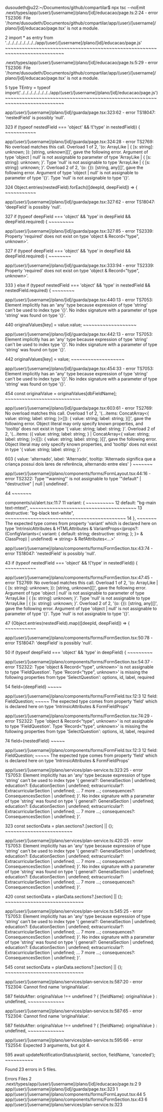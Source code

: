 dusoudeth@u22:~/Documentos/github/compartilar$ npx tsc --noEmit
.next/types/app/(user)/[username]/plano/[id]/educacao/page.ts:2:24 - error TS2306: File '/home/dusoudeth/Documentos/github/compartilar/app/(user)/[username]/plano/[id]/educacao/page.tsx' is not a module.

2 import * as entry from '../../../../../../../../app/(user)/[username]/plano/[id]/educacao/page.js'
                         ~~~~~~~~~~~~~~~~~~~~~~~~~~~~~~~~~~~~~~~~~~~~~~~~~~~~~~~~~~~~~~~~~~~~~~~~~~~

.next/types/app/(user)/[username]/plano/[id]/educacao/page.ts:5:29 - error TS2306: File '/home/dusoudeth/Documentos/github/compartilar/app/(user)/[username]/plano/[id]/educacao/page.tsx' is not a module.

5 type TEntry = typeof import('../../../../../../../../app/(user)/[username]/plano/[id]/educacao/page.js')
                              ~~~~~~~~~~~~~~~~~~~~~~~~~~~~~~~~~~~~~~~~~~~~~~~~~~~~~~~~~~~~~~~~~~~~~~~~~~~

app/(user)/[username]/plano/[id]/guarda/page.tsx:323:62 - error TS18047: 'nestedField' is possibly 'null'.

323           if (typeof nestedField === 'object' && !('type' in nestedField)) {
                                                                 ~~~~~~~~~~~

app/(user)/[username]/plano/[id]/guarda/page.tsx:324:28 - error TS2769: No overload matches this call.
  Overload 1 of 2, '(o: ArrayLike<unknown> | { [s: string]: unknown; }): [string, unknown][]', gave the following error.
    Argument of type 'object | null' is not assignable to parameter of type 'ArrayLike<unknown> | { [s: string]: unknown; }'.
      Type 'null' is not assignable to type 'ArrayLike<unknown> | { [s: string]: unknown; }'.
  Overload 2 of 2, '(o: {}): [string, any][]', gave the following error.
    Argument of type 'object | null' is not assignable to parameter of type '{}'.
      Type 'null' is not assignable to type '{}'.

324             Object.entries(nestedField).forEach(([deepId, deepField]) => {
                               ~~~~~~~~~~~


app/(user)/[username]/plano/[id]/guarda/page.tsx:327:62 - error TS18047: 'deepField' is possibly 'null'.

327               if (typeof deepField === 'object' && 'type' in deepField && deepField.required) {
                                                                 ~~~~~~~~~

app/(user)/[username]/plano/[id]/guarda/page.tsx:327:85 - error TS2339: Property 'required' does not exist on type 'object & Record<"type", unknown>'.

327               if (typeof deepField === 'object' && 'type' in deepField && deepField.required) {
                                                                                        ~~~~~~~~

app/(user)/[username]/plano/[id]/guarda/page.tsx:333:94 - error TS2339: Property 'required' does not exist on type 'object & Record<"type", unknown>'.

333           } else if (typeof nestedField === 'object' && 'type' in nestedField && nestedField.required) {
                                                                                                 ~~~~~~~~

app/(user)/[username]/plano/[id]/guarda/page.tsx:440:13 - error TS7053: Element implicitly has an 'any' type because expression of type 'string' can't be used to index type '{}'.
  No index signature with a parameter of type 'string' was found on type '{}'.

440             originalValues[key] = value.value;
                ~~~~~~~~~~~~~~~~~~~

app/(user)/[username]/plano/[id]/guarda/page.tsx:442:13 - error TS7053: Element implicitly has an 'any' type because expression of type 'string' can't be used to index type '{}'.
  No index signature with a parameter of type 'string' was found on type '{}'.

442             originalValues[key] = value;
                ~~~~~~~~~~~~~~~~~~~

app/(user)/[username]/plano/[id]/guarda/page.tsx:454:33 - error TS7053: Element implicitly has an 'any' type because expression of type 'string' can't be used to index type '{}'.
  No index signature with a parameter of type 'string' was found on type '{}'.

454           const originalValue = originalValues[dbFieldName];
                                    ~~~~~~~~~~~~~~~~~~~~~~~~~~~

app/(user)/[username]/plano/[id]/guarda/page.tsx:603:61 - error TS2769: No overload matches this call.
  Overload 1 of 2, '(...items: ConcatArray<{ value: string; label: string; }>[]): { value: string; label: string; }[]', gave the following error.
    Object literal may only specify known properties, and 'tooltip' does not exist in type '{ value: string; label: string; }'.
  Overload 2 of 2, '(...items: ({ value: string; label: string; } | ConcatArray<{ value: string; label: string; }>)[]): { value: string; label: string; }[]', gave the following error.
    Object literal may only specify known properties, and 'tooltip' does not exist in type '{ value: string; label: string; }'.

603                   { value: 'alternado', label: 'Alternado', tooltip: 'Alternado significa que a criança possui dois lares de referência, alternando entre eles' }
                                                                ~~~~~~~


app/(user)/[username]/plano/components/forms/FormLayout.tsx:44:16 - error TS2322: Type '"warning"' is not assignable to type '"default" | "destructive" | null | undefined'.

44         <Alert variant="warning">
                  ~~~~~~~

  components/ui/alert.tsx:11:7
    11       variant: {
             ~~~~~~~~~~
    12         default: "bg-main text-mtext",
       ~~~~~~~~~~~~~~~~~~~~~~~~~~~~~~~~~~~~~~
    13         destructive: "bg-black text-white",
       ~~~~~~~~~~~~~~~~~~~~~~~~~~~~~~~~~~~~~~~~~~~
    14       },
       ~~~~~~~
    The expected type comes from property 'variant' which is declared here on type 'IntrinsicAttributes & HTMLAttributes<HTMLDivElement> & VariantProps<(props?: (ConfigVariants<{ variant: { default: string; destructive: string; }; }> & ClassProp) | undefined) => string> & RefAttributes<...>'

app/(user)/[username]/plano/components/forms/FormSection.tsx:43:74 - error TS18047: 'nestedField' is possibly 'null'.

43                       if (typeof nestedField === 'object' && !('type' in nestedField)) {
                                                                            ~~~~~~~~~~~

app/(user)/[username]/plano/components/forms/FormSection.tsx:47:45 - error TS2769: No overload matches this call.
  Overload 1 of 2, '(o: ArrayLike<unknown> | { [s: string]: unknown; }): [string, unknown][]', gave the following error.
    Argument of type 'object | null' is not assignable to parameter of type 'ArrayLike<unknown> | { [s: string]: unknown; }'.
      Type 'null' is not assignable to type 'ArrayLike<unknown> | { [s: string]: unknown; }'.
  Overload 2 of 2, '(o: {}): [string, any][]', gave the following error.
    Argument of type 'object | null' is not assignable to parameter of type '{}'.
      Type 'null' is not assignable to type '{}'.

47                             {Object.entries(nestedField).map(([deepId, deepField]) => {
                                               ~~~~~~~~~~~


app/(user)/[username]/plano/components/forms/FormSection.tsx:50:78 - error TS18047: 'deepField' is possibly 'null'.

50                               if (typeof deepField === 'object' && 'type' in deepField) {
                                                                                ~~~~~~~~~

app/(user)/[username]/plano/components/forms/FormSection.tsx:54:37 - error TS2322: Type 'object & Record<"type", unknown>' is not assignable to type 'FieldQuestion'.
  Type 'Record<"type", unknown>' is missing the following properties from type 'SelectQuestion<string>': options, id, label, required

54                                     field={deepField}
                                       ~~~~~

  app/(user)/[username]/plano/components/forms/FormField.tsx:12:3
    12   field: FieldQuestion;
         ~~~~~
    The expected type comes from property 'field' which is declared here on type 'IntrinsicAttributes & FormFieldProps'

app/(user)/[username]/plano/components/forms/FormSection.tsx:74:29 - error TS2322: Type 'object & Record<"type", unknown>' is not assignable to type 'FieldQuestion'.
  Type 'Record<"type", unknown>' is missing the following properties from type 'SelectQuestion<string>': options, id, label, required

74                             field={nestedField}
                               ~~~~~

  app/(user)/[username]/plano/components/forms/FormField.tsx:12:3
    12   field: FieldQuestion;
         ~~~~~
    The expected type comes from property 'field' which is declared here on type 'IntrinsicAttributes & FormFieldProps'

app/(user)/[username]/plano/services/plan-service.ts:323:25 - error TS7053: Element implicitly has an 'any' type because expression of type 'string' can't be used to index type '{ general?: GeneralSection | undefined; education?: EducationSection | undefined; extracurricular?: ExtracurricularSection | undefined; ... 7 more ...; consequences?: ConsequencesSection | undefined; }'.
  No index signature with a parameter of type 'string' was found on type '{ general?: GeneralSection | undefined; education?: EducationSection | undefined; extracurricular?: ExtracurricularSection | undefined; ... 7 more ...; consequences?: ConsequencesSection | undefined; }'.

323     const sectionData = plan.sections?.[section] || {};
                            ~~~~~~~~~~~~~~~~~~~~~~~~

app/(user)/[username]/plano/services/plan-service.ts:420:25 - error TS7053: Element implicitly has an 'any' type because expression of type 'string' can't be used to index type '{ general?: GeneralSection | undefined; education?: EducationSection | undefined; extracurricular?: ExtracurricularSection | undefined; ... 7 more ...; consequences?: ConsequencesSection | undefined; }'.
  No index signature with a parameter of type 'string' was found on type '{ general?: GeneralSection | undefined; education?: EducationSection | undefined; extracurricular?: ExtracurricularSection | undefined; ... 7 more ...; consequences?: ConsequencesSection | undefined; }'.

420     const sectionData = planData.sections?.[section] || {};
                            ~~~~~~~~~~~~~~~~~~~~~~~~~~~~

app/(user)/[username]/plano/services/plan-service.ts:545:25 - error TS7053: Element implicitly has an 'any' type because expression of type 'string' can't be used to index type '{ general?: GeneralSection | undefined; education?: EducationSection | undefined; extracurricular?: ExtracurricularSection | undefined; ... 7 more ...; consequences?: ConsequencesSection | undefined; }'.
  No index signature with a parameter of type 'string' was found on type '{ general?: GeneralSection | undefined; education?: EducationSection | undefined; extracurricular?: ExtracurricularSection | undefined; ... 7 more ...; consequences?: ConsequencesSection | undefined; }'.

545     const sectionData = planData.sections?.[section] || {};
                            ~~~~~~~~~~~~~~~~~~~~~~~~~~~~

app/(user)/[username]/plano/services/plan-service.ts:587:20 - error TS2304: Cannot find name 'originalValue'.

587       fieldsAfter: originalValue !== undefined ? { [fieldName]: originalValue } : undefined,
                       ~~~~~~~~~~~~~

app/(user)/[username]/plano/services/plan-service.ts:587:65 - error TS2304: Cannot find name 'originalValue'.

587       fieldsAfter: originalValue !== undefined ? { [fieldName]: originalValue } : undefined,
                                                                    ~~~~~~~~~~~~~

app/(user)/[username]/plano/services/plan-service.ts:595:66 - error TS2554: Expected 3 arguments, but got 4.

595       await updateNotificationStatus(planId, section, fieldName, 'canceled');
                                                                     ~~~~~~~~~~


Found 23 errors in 5 files.

Errors  Files
     2  .next/types/app/(user)/[username]/plano/[id]/educacao/page.ts:2
     9  app/(user)/[username]/plano/[id]/guarda/page.tsx:323
     1  app/(user)/[username]/plano/components/forms/FormLayout.tsx:44
     5  app/(user)/[username]/plano/components/forms/FormSection.tsx:43
     6  app/(user)/[username]/plano/services/plan-service.ts:323